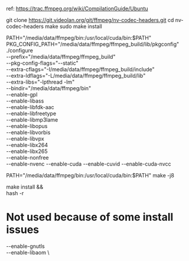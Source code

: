 ref: https://trac.ffmpeg.org/wiki/CompilationGuide/Ubuntu


git clone https://git.videolan.org/git/ffmpeg/nv-codec-headers.git
cd nv-codec-headers
make
sudo make install


PATH="/media/data/ffmpeg/bin:/usr/local/cuda/bin:$PATH" \
PKG_CONFIG_PATH="/media/data/ffmpeg/ffmpeg_build/lib/pkgconfig" ./configure \
  --prefix="/media/data/ffmpeg/ffmpeg_build" \
  --pkg-config-flags="--static" \
  --extra-cflags="-I/media/data/ffmpeg/ffmpeg_build/include" \
  --extra-ldflags="-L/media/data/ffmpeg/ffmpeg_build/lib" \
  --extra-libs="-lpthread -lm" \
  --bindir="/media/data/ffmpeg/bin" \
  --enable-gpl \
  --enable-libass \
  --enable-libfdk-aac \
  --enable-libfreetype \
  --enable-libmp3lame \
  --enable-libopus \
  --enable-libvorbis \
  --enable-libvpx \
  --enable-libx264 \
  --enable-libx265 \
  --enable-nonfree \
  --enable-nvenc --enable-cuda --enable-cuvid --enable-cuda-nvcc

PATH="/media/data/ffmpeg/bin:/usr/local/cuda/bin:$PATH" make -j8

make install && \
hash -r


# Not used because of some install issues
  --enable-gnutls \
  --enable-libaom \